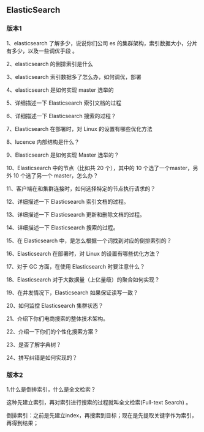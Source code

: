 ## ElasticSearch

### 版本1

1、elasticsearch 了解多少，说说你们公司 es 的集群架构，索引数据大小，分片有多少，以及一些调优手段 。

2、elasticsearch 的倒排索引是什么

3、elasticsearch 索引数据多了怎么办，如何调优，部署

4、elasticsearch 是如何实现 master 选举的

5、详细描述一下 Elasticsearch 索引文档的过程

6、详细描述一下 Elasticsearch 搜索的过程？

7、Elasticsearch 在部署时，对 Linux 的设置有哪些优化方法

8、lucence 内部结构是什么？

9、Elasticsearch 是如何实现 Master 选举的？

10、Elasticsearch 中的节点（比如共 20 个），其中的 10 个选了一个master，另外 10 个选了另一个 master，怎么办？

11、客户端在和集群连接时，如何选择特定的节点执行请求的？

12、详细描述一下 Elasticsearch 索引文档的过程。

13、详细描述一下 Elasticsearch 更新和删除文档的过程。

14、详细描述一下 Elasticsearch 搜索的过程。

15、在 Elasticsearch 中，是怎么根据一个词找到对应的倒排索引的？

16、Elasticsearch 在部署时，对 Linux 的设置有哪些优化方法？

17、对于 GC 方面，在使用 Elasticsearch 时要注意什么？

18、Elasticsearch 对于大数据量（上亿量级）的聚合如何实现？

19、在并发情况下，Elasticsearch 如果保证读写一致？

20、如何监控 Elasticsearch 集群状态？

21、介绍下你们电商搜索的整体技术架构。

22、介绍一下你们的个性化搜索方案？

23、是否了解字典树？

24、拼写纠错是如何实现的？

### 版本2

1.什么是倒排索引，什么是全文检索？

这种先建立索引，再对索引进行搜索的过程就叫全文检索(Full-text Search) 。

倒排索引：之前是先建立index，再搜索到目标；现在是先提取关键字作为索引，再得到结果；

